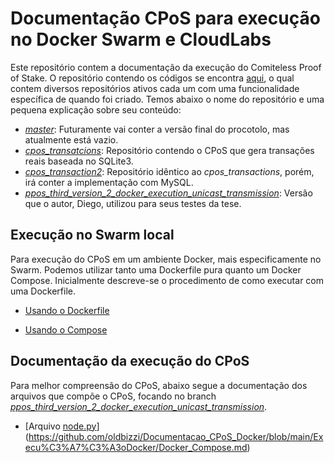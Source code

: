 
# Documentação CPoS para execução no Docker Swarm e CloudLabs


Este repositório contem a documentação da execução do Comiteless Proof of Stake. O repositório contendo os códigos se encontra [aqui](https://github.com/regras/cpos_tb/tree/master), o qual contem diversos repositórios ativos cada um com uma funcionalidade específica de quando foi criado. Temos abaixo o nome do repositório e uma pequena explicação sobre seu conteúdo:

- [*master*](https://github.com/regras/cpos_tb/tree/master): Futuramente vai conter a versão final do procotolo, mas atualmente está vazio.
- [*cpos_transatcions*](https://github.com/regras/cpos_tb/tree/cpos_transactions): Repositório contendo o CPoS que gera transações reais baseada no SQLite3.
- [*cpos_transaction2*](https://github.com/regras/cpos_tb/tree/cpos_transaction2): Repositório idêntico ao *cpos_transactions*, porém, irá conter a implementação com MySQL.
- [*ppos_third_version_2_docker_execution_unicast_transmission*](https://github.com/regras/cpos_tb/tree/ppos_third_version_2_docker_execution_unicast_transmission): Versão que o autor, Diego, utilizou para seus testes da tese.

## Execução no Swarm local
Para execução do CPoS em um ambiente Docker, mais especificamente no Swarm. Podemos utilizar tanto uma Dockerfile pura quanto um Docker Compose.
Inicialmente descreve-se o procedimento de como executar com uma Dockerfile.

- [Usando o Dockerfile](https://github.com/oldbizzi/Documentacao_CPoS_Docker/blob/main/Execu%C3%A7%C3%A3oDocker/Dockerfile.md)

- [Usando o Compose](https://github.com/oldbizzi/Documentacao_CPoS_Docker/blob/main/Execu%C3%A7%C3%A3oDocker/Docker_Compose.md)

## Documentação da execução do CPoS
Para melhor compreensão do CPoS, abaixo segue a documentação dos arquivos que compõe o CPoS, focando no branch [*ppos_third_version_2_docker_execution_unicast_transmission*](https://github.com/regras/cpos_tb/tree/ppos_third_version_2_docker_execution_unicast_transmission).

- [Arquivo [node.py](https://github.com/regras/cpos_tb/blob/ppos_third_version_2_docker_execution_unicast_transmission/node.py)](https://github.com/oldbizzi/Documentacao_CPoS_Docker/blob/main/Execu%C3%A7%C3%A3oDocker/Docker_Compose.md)
